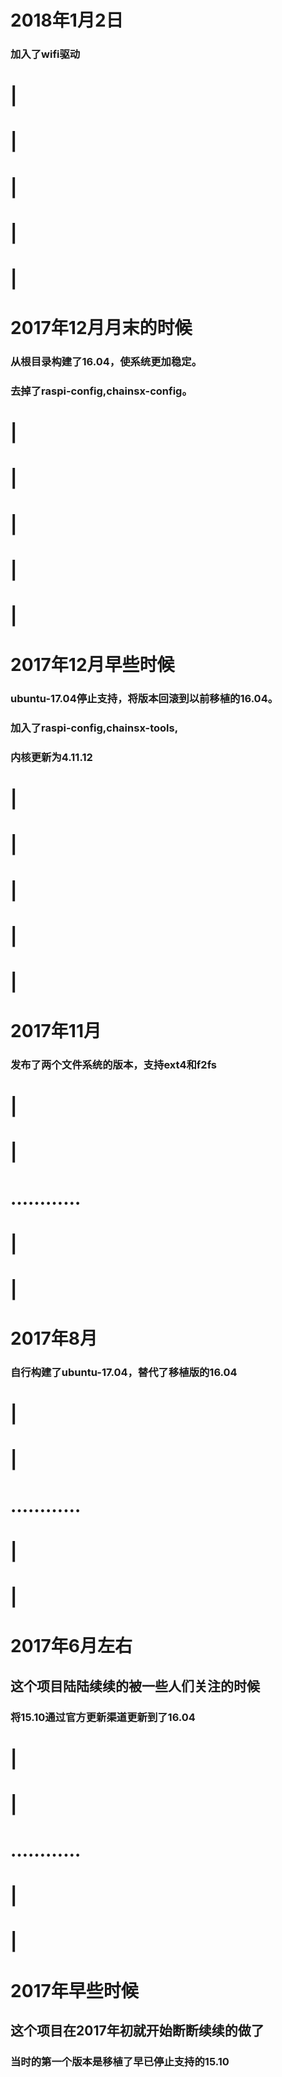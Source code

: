 # 2018年1月2日
### 加入了wifi驱动
# |
# |
# |
# |
# |
# 2017年12月月末的时候
### 从根目录构建了16.04，使系统更加稳定。
### 去掉了raspi-config,chainsx-config。
# |
# |
# |
# |
# |
# 2017年12月早些时候
### ubuntu-17.04停止支持，将版本回滚到以前移植的16.04。
### 加入了raspi-config,chainsx-tools,
### 内核更新为4.11.12
# |
# |
# |
# |
# |
# 2017年11月
### 发布了两个文件系统的版本，支持ext4和f2fs
# |
# |
# …………
# |
# |
# 2017年8月
### 自行构建了ubuntu-17.04，替代了移植版的16.04
# |
# |
# …………
# |
# |
# 2017年6月左右
## 这个项目陆陆续续的被一些人们关注的时候
### 将15.10通过官方更新渠道更新到了16.04
# |
# |
# …………
# |
# |
# 2017年早些时候
## 这个项目在2017年初就开始断断续续的做了
### 当时的第一个版本是移植了早已停止支持的15.10
